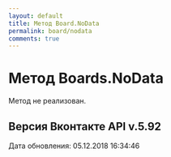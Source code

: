 ```yaml
---
layout: default
title: Метод Board.NoData
permalink: board/nodata
comments: true
---
```

# Метод Boards.NoData
Метод не реализован.

## Версия Вконтакте API v.5.92
Дата обновления: 05.12.2018 16:34:46
